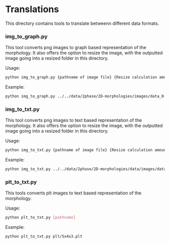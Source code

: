 # Translations

This directory contains tools to translate betweenn different data formats.

### img_to_graph.py
This tool converts png images to graph based representation of the morphology. It also offers 
the option to resize the image, with the outputted image going into a resized folder in this directory.

Usage:
```bash
python img_to_graph.py {pathname of image file} {Resize calculation amount}
```
Example:
```bash
python img_to_graph.py ../../data/2phase/2D-morphologies/images/data_0.5_2.2_001900.png 0.15
```
### img_to_txt.py
This tool converts png images to text based representation of the morphology. It also offers
the option to resize the image, with the outputted image going into a resized folder in this directory. 

Usage: 
```bash
python img_to_txt.py {pathname of image file} {Resize calculation amount}
```
Example:
```bash
python img_to_txt.py ../../data/2phase/2D-morphologies/data/images/data_0.5_2.2_001900.png 0.15
```
### plt_to_txt.py
This tools converts plt images to text based representation of the morphology. 

Usage: 
```bash
python plt_to_txt.py [pathname]
```
Example:
```bash
python plt_to_txt.py plt/5x4x3.plt
```
